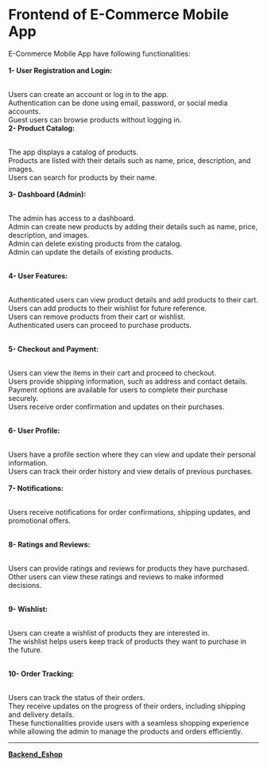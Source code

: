 # Frontend of E-Commerce Mobile App 
E-Commerce Mobile App have following functionalities: <br /> <br />
**1- User Registration and Login:** <br /> <br />

Users can create an account or log in to the app.   <br />
Authentication can be done using email, password, or social media accounts. <br />
Guest users can browse products without logging in. <br />
**2- Product Catalog:** <br /> <br />

The app displays a catalog of products. <br />
Products are listed with their details such as name, price, description, and images. <br />
Users can search for products by their name. <br /><br />
**3- Dashboard (Admin):** <br /> <br />

The admin has access to a dashboard. <br />
Admin can create new products by adding their details such as name, price, description, and images. <br />
Admin can delete existing products from the catalog. <br />
Admin can update the details of existing products. <br /><br />

**4- User Features:** <br /><br />

Authenticated users can view product details and add products to their cart. <br />
Users can add products to their wishlist for future reference. <br />
Users can remove products from their cart or wishlist. <br />
Authenticated users can proceed to purchase products. <br /><br />

**5- Checkout and Payment:** <br /><br />

Users can view the items in their cart and proceed to checkout. <br />
Users provide shipping information, such as address and contact details. <br />
Payment options are available for users to complete their purchase securely. <br />
Users receive order confirmation and updates on their purchases. <br /><br />

**6- User Profile:** <br /><br />

Users have a profile section where they can view and update their personal information. <br />
Users can track their order history and view details of previous purchases. <br /><br />
**7- Notifications:** <br /><br />

Users receive notifications for order confirmations, shipping updates, and promotional offers. <br /><br />

**8- Ratings and Reviews:** <br /><br />

Users can provide ratings and reviews for products they have purchased. <br />
Other users can view these ratings and reviews to make informed decisions. <br /><br />

**9- Wishlist:** <br /><br />

Users can create a wishlist of products they are interested in. <br />
The wishlist helps users keep track of products they want to purchase in the future. <br /><br />

**10- Order Tracking:** <br /><br />

Users can track the status of their orders. <br />
They receive updates on the progress of their orders, including shipping and delivery details. <br />
These functionalities provide users with a seamless shopping experience while allowing the admin to manage the products and orders efficiently. <br />
<hr />

**[Backend_Eshop](https://github.com/Ahmadjajja/Backend_Eshop)**

